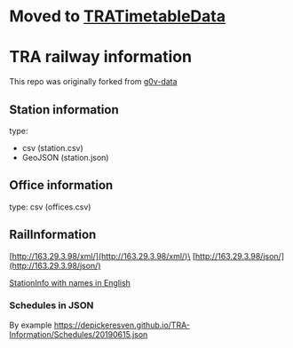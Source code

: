 # Moved to [TRATimetableData](https://github.com/DepickereSven/TRATimetableData)

# TRA railway information

This repo was originally forked from [g0v-data](https://github.com/g0v-data/railway)

## Station information

type: 
- csv (station.csv)
- GeoJSON (station.json)

## Office information

type: csv (offices.csv)

## RailInformation


[http://163.29.3.98/xml/](http://163.29.3.98/xml/)\
[http://163.29.3.98/json/](http://163.29.3.98/json/)



[StationInfo with names in English](https://depickeresven.github.io/TRA-Information/stationInfo.json)

### Schedules in JSON 

By example https://depickeresven.github.io/TRA-Information/Schedules/20190615.json

